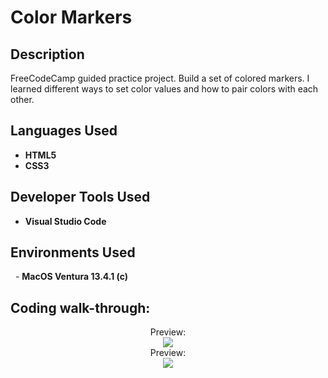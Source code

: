 <h1>Color Markers</h1>

 <!-- ### [YouTube Demonstration](https://youtu.be/7eJexJVCqJo)-->

<h2>Description</h2>
FreeCodeCamp guided practice project. Build a set of colored markers. I learned different ways to set color values and how to pair colors with each other.

<br />


<h2>Languages Used</h2>

- <b>HTML5</b>
- <b>CSS3</b>

<h2>Developer Tools Used</h2>

- <b>Visual Studio Code</b>

<h2>Environments Used </h2>
 
- <b>MacOS Ventura 13.4.1 (c)</b>

<h2>Coding walk-through:</h2>

<p align="center">
Preview: <br/>
<img src="https://i.imgur.com/GIAuUdk.png"/>
<br />
  Preview: <br/>
<img src="https://i.imgur.com/W42X0Mr.png"/>
<br>
</p>

<!--
 ```diff
- text in red
+ text in green
! text in orange
# text in gray
@@ text in purple (and bold)@@
```
--!>
 
